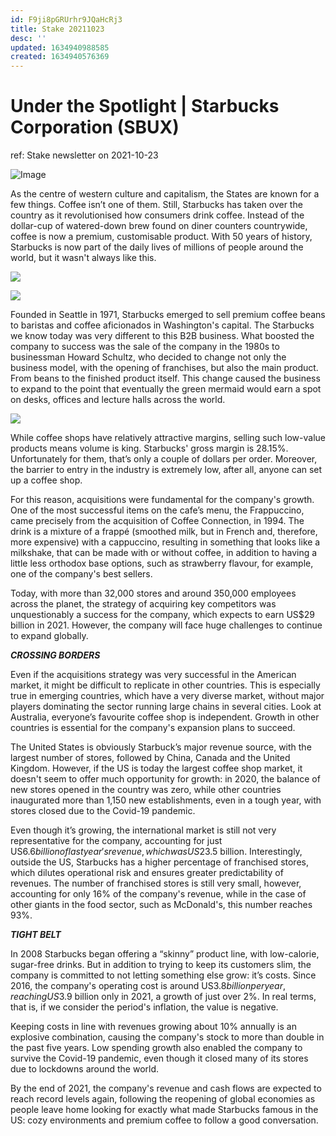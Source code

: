 ```yaml
---
id: F9ji8pGRUrhr9JQaHcRj3
title: Stake 20211023
desc: ''
updated: 1634940988585
created: 1634940576369
---
```

# Under the Spotlight | Starbucks Corporation (SBUX)

ref: Stake newsletter on 2021-10-23

![Image](https://ecp.yusercontent.com/mail?url=https%3A%2F%2Fd15k2d11r6t6rl.cloudfront.net%2Fpublic%2Fusers%2FIntegrators%2Fca93d1a2-15c8-4dba-b10a-ca6349c6a6d1%2Fap-stake%2Feditor_images%2Futs_header_1440x300-1.png&t=1634940146&ymreqid=c076aa15-812c-64c8-1cd0-22011b01ca00&sig=4C2rMuC_JJr13y70NGrHvg--~D "Image")

As the centre of western culture and capitalism, the States are known for a few things. Coffee isn’t one of them. Still, Starbucks has taken over the country as it revolutionised how consumers drink coffee. Instead of the dollar-cup of watered-down brew found on diner counters countrywide, coffee is now a premium, customisable product. With 50 years of history, Starbucks is now part of the daily lives of millions of people around the world, but it wasn't always like this.

![](https://ecp.yusercontent.com/mail?url=https%3A%2F%2Fd15k2d11r6t6rl.cloudfront.net%2Fpublic%2Fusers%2FIntegrators%2Fca93d1a2-15c8-4dba-b10a-ca6349c6a6d1%2Fap-stake%2F2_FactFile_1_%2520720x360%2520%25283%2529.png&t=1634940146&ymreqid=c076aa15-812c-64c8-1cd0-22011b01ca00&sig=Qf4DyhjX3z9V2UZ1N5_wBQ--~D)

![](https://ecp.yusercontent.com/mail?url=https%3A%2F%2Fd15k2d11r6t6rl.cloudfront.net%2Fpublic%2Fusers%2FIntegrators%2Fca93d1a2-15c8-4dba-b10a-ca6349c6a6d1%2Fap-stake%2F3_FactFile_2_%2520720x360%2520%25284%2529.png&t=1634940146&ymreqid=c076aa15-812c-64c8-1cd0-22011b01ca00&sig=tjGTNCQ77Tz5YnLTSvO.lw--~D)

Founded in Seattle in 1971, Starbucks emerged to sell premium coffee beans to baristas and coffee aficionados in Washington's capital. The Starbucks we know today was very different to this B2B business. What boosted the company to success was the sale of the company in the 1980s to businessman Howard Schultz, who decided to change not only the business model, with the opening of franchises, but also the main product. From beans to the finished product itself. This change caused the business to expand to the point that eventually the green mermaid would earn a spot on desks, offices and lecture halls across the world.

![](https://ecp.yusercontent.com/mail?url=https%3A%2F%2Fd15k2d11r6t6rl.cloudfront.net%2Fpublic%2Fusers%2FIntegrators%2Fca93d1a2-15c8-4dba-b10a-ca6349c6a6d1%2Fap-stake%2FUTS_SBUX_BlogImage_01_1200x600%2520%25281%2529.jpg&t=1634940146&ymreqid=c076aa15-812c-64c8-1cd0-22011b01ca00&sig=bbctXmSMg9i6C5F8LOD48A--~D)

While coffee shops have relatively attractive margins, selling such low-value products means volume is king. Starbucks' gross margin is 28.15%. Unfortunately for them, that’s only a couple of dollars per order. Moreover, the barrier to entry in the industry is extremely low, after all, anyone can set up a coffee shop.

For this reason, acquisitions were fundamental for the company's growth. One of the most successful items on the cafe’s menu, the Frappuccino, came precisely from the acquisition of Coffee Connection, in 1994. The drink is a mixture of a frappé (smoothed milk, but in French and, therefore, more expensive) with a cappuccino, resulting in something that looks like a milkshake, that can be made with or without coffee, in addition to having a little less orthodox base options, such as strawberry flavour, for example, one of the company's best sellers.

Today, with more than 32,000 stores and around 350,000 employees across the planet, the strategy of acquiring key competitors was unquestionably a success for the company, which expects to earn US$29 billion in 2021. However, the company will face huge challenges to continue to expand globally.

**_CROSSING BORDERS_**

Even if the acquisitions strategy was very successful in the American market, it might be difficult to replicate in other countries. This is especially true in emerging countries, which have a very diverse market, without major players dominating the sector running large chains in several cities. Look at Australia, everyone’s favourite coffee shop is independent. Growth in other countries is essential for the company's expansion plans to succeed.

The United States is obviously Starbuck’s major revenue source, with the largest number of stores, followed by China, Canada and the United Kingdom. However, if the US is today the largest coffee shop market, it doesn't seem to offer much opportunity for growth: in 2020, the balance of new stores opened in the country was zero, while other countries inaugurated more than 1,150 new establishments, even in a tough year, with stores closed due to the Covid-19 pandemic.

Even though it’s growing, the international market is still not very representative for the company, accounting for just US$6.6 billion of last year's revenue, which was US$23.5 billion. Interestingly, outside the US, Starbucks has a higher percentage of franchised stores, which dilutes operational risk and ensures greater predictability of revenues. The number of franchised stores is still very small, however, accounting for only 16% of the company's revenue, while in the case of other giants in the food sector, such as McDonald's, this number reaches 93%.

**_TIGHT BELT_**

In 2008 Starbucks began offering a “skinny” product line, with low-calorie, sugar-free drinks. But in addition to trying to keep its customers slim, the company is committed to not letting something else grow: it’s costs. Since 2016, the company's operating cost is around US$3.8 billion per year, reaching US$3.9 billion only in 2021, a growth of just over 2%. In real terms, that is, if we consider the period's inflation, the value is negative.

Keeping costs in line with revenues growing about 10% annually is an explosive combination, causing the company's stock to more than double in the past five years. Low spending growth also enabled the company to survive the Covid-19 pandemic, even though it closed many of its stores due to lockdowns around the world.

By the end of 2021, the company's revenue and cash flows are expected to reach record levels again, following the reopening of global economies as people leave home looking for exactly what made Starbucks famous in the US: cozy environments and premium coffee to follow a good conversation.
